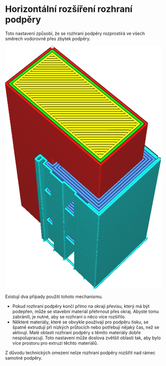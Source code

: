 Horizontální rozšíření rozhraní podpěry
====
Toto nastavení způsobí, že se rozhraní podpěry rozprostírá ve všech směrech vodorovně přes zbytek podpěry.

![Rozhraní podpěry je rozšířeno do podpěry](../../../articles/images/support_interface_offset.png)

Existují dva případy použití tohoto mechanismu.
* Pokud rozhraní podpěry končí přímo na okraji převisu, který má být podepřen, může se stavební materiál přehrnout přes okraj. Abyste tomu zabránili, je nutné, aby se rozhraní o něco více rozšířilo.
* Některé materiály, které se obvykle používají pro podpěru tisku, se špatně extrudují při nízkých průtocích nebo potřebují nějaký čas, než se aktivují. Malé oblasti rozhraní podpěry s těmito materiály dobře nespolupracují. Toto nastavení může doslova zvětšit oblasti tak, aby bylo více prostoru pro extruzi těchto materiálů.

Z důvodu technických omezení nelze rozhraní podpěry rozšířit nad rámec samotné podpěry.